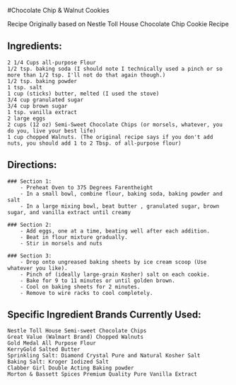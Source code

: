 #Chocolate Chip & Walnut Cookies

Recipe Originally based on Nestle Toll House Chocolate Chip Cookie Recipe

## Ingredients:
    2 1/4 Cups all-purpose Flour
    1/2 tsp. baking soda (I should note I technically used a pinch or so more than 1/2 tsp. I'll not do that again though.)
    1/2 tsp. baking powder
    1 tsp. salt
    1 cup (sticks) butter, melted (I used the stove)
    3/4 cup granulated sugar
    3/4 cup brown sugar
    1 tsp. vanilla extract
    2 large eggs
    2 cups (12 oz) Semi-Sweet Chocolate Chips (or morsels, whatever, you do you, live your best life)
    1 cup chopped Walnuts. (The original recipe says if you don't add nuts, you should add 1 to 2 Tbsp. of all-purpose flour)

## Directions:
    ### Section 1:
        - Preheat Oven to 375 Degrees Farentheight
        - In a small bowl, combine flour, baking soda, baking powder and salt
        - In a large mixing bowl, beat butter , granulated sugar, brown sugar, and vanilla extract until creamy
        
    ### Section 2:
        - Add eggs, one at a time, beating well after each addition.
        - Beat in flour mixture gradually.
        - Stir in morsels and nuts

    ### Section 3:
        - Drop onto ungreased baking sheets by ice cream scoop (Use whatever you like). 
        - Pinch of (ideally large-grain Kosher) salt on each cookie.
        - Bake for 9 to 11 minutes or until golden brown. 
        - Cool on baking sheets for 2 minutes.
        - Remove to wire racks to cool completely.

## Specific Ingredient Brands Currently Used:
    Nestle Toll House Semi-sweet Chocolate Chips
    Great Value (Walmart Brand) Chopped Walnuts
    Gold Medal All Purpose Flour
    KerryGold Salted Butter
    Sprinkling Salt: Diamond Crystal Pure and Natural Kosher Salt
    Baking Salt: Kroger Iodized Salt
    Clabber Girl Double Acting Baking powder
    Morton & Bassett Spices Premium Quality Pure Vanilla Extract